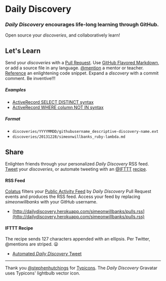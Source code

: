 # Daily Discovery

### *Daily Discovery* encourages life-long learning through GitHub.

Open source your *discoveries*, and collaboratively learn!

## Let's Learn

Send your *discoveries* with a [Pull Request][pr]. Use [GitHub Flavored Markdown][gfm], or add a source file in any language. [@mention][mention] a mentor or teacher. [Reference][ref] an enlightening code snippet.  Expand a *discovery* with a commit comment.  Be inventive!!! 

##### Examples
- [ActiveRecord SELECT DISTINCT syntax](https://github.com/dailydiscovery/dailydiscovery/commit/cf8c40c51a88ba730518e1a599ecc4975f2f2e45)
- [ActiveRecord WHERE column NOT IN syntax](https://github.com/dailydiscovery/dailydiscovery/pull/3)


##### Format

- `discoveries/YYYYMMDD/githubusername_descriptive-discovery-name.ext`
- `discoveries/20131228/simeonwillbanks_ruby-lambda.md`

## Share

Enlighten friends through your personalized *Daily Discovery* RSS feed. [Tweet](https://twitter.com/simeonwillbanks/status/421677424699379712) your *discoveries*, or automate tweeting with an [@IFTTT](https://github.com/ifttt) [recipe](https://ifttt.com/recipes/139355). 

#### RSS Feed

[Colatus](https://github.com/dailydiscovery/colatus) filters your [Public Activity Feed](https://help.github.com/articles/viewing-your-feeds#the-public-activity-tab) by *Daily Discovery* Pull Request events and produces the RSS feed.  Access your feed by replacing *simeonwillbanks* with your GitHub username.

- [http://dailydiscovery.herokuapp.com/simeonwillbanks/pulls.rss](http://dailydiscovery.herokuapp.com/simeonwillbanks/pulls.rss)

#### IFTTT Recipe

The recipe sends 127 characters appended with an ellipsis. Per Twitter, @mentions are striped. :frowning:

- [Automated *Daily Discovery* Tweet](https://twitter.com/simeonwillbanks/status/424058246622896130)

---
Thank you [@stephenhutchings](https://github.com/stephenhutchings) for [Typicons](https://github.com/stephenhutchings/typicons.font). The *Daily Discovery* Gravatar uses Typicons' lightbulb vector icon.

[pr]: https://help.github.com/articles/using-pull-requests
[gfm]: https://help.github.com/articles/github-flavored-markdown
[mention]: https://help.github.com/articles/github-flavored-markdown#name-and-team-mentions-autocomplete
[ref]: https://help.github.com/articles/github-flavored-markdown#references

